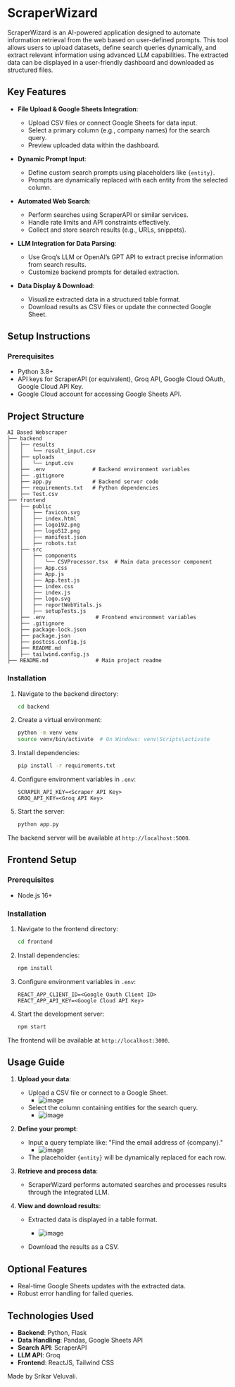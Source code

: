 # ScraperWizard

ScraperWizard is an AI-powered application designed to automate information retrieval from the web based on user-defined prompts. This tool allows users to upload datasets, define search queries dynamically, and extract relevant information using advanced LLM capabilities. The extracted data can be displayed in a user-friendly dashboard and downloaded as structured files.

## Key Features

- **File Upload & Google Sheets Integration**:
  - Upload CSV files or connect Google Sheets for data input.
  - Select a primary column (e.g., company names) for the search query.
  - Preview uploaded data within the dashboard.

- **Dynamic Prompt Input**:
  - Define custom search prompts using placeholders like `{entity}`.
  - Prompts are dynamically replaced with each entity from the selected column.

- **Automated Web Search**:
  - Perform searches using ScraperAPI or similar services.
  - Handle rate limits and API constraints effectively.
  - Collect and store search results (e.g., URLs, snippets).

- **LLM Integration for Data Parsing**:
  - Use Groq’s LLM or OpenAI’s GPT API to extract precise information from search results.
  - Customize backend prompts for detailed extraction.

- **Data Display & Download**:
  - Visualize extracted data in a structured table format.
  - Download results as CSV files or update the connected Google Sheet.

## Setup Instructions

### Prerequisites

- Python 3.8+
- API keys for ScraperAPI (or equivalent), Groq API, Google Cloud OAuth, Google Cloud API Key.
- Google Cloud account for accessing Google Sheets API.

## Project Structure

```
AI Based Webscraper
├── backend
│   ├── results
│   │   └── result_input.csv
│   ├── uploads
│   │   └── input.csv
│   ├── .env               # Backend environment variables
│   ├── .gitignore
│   ├── app.py             # Backend server code
│   ├── requirements.txt   # Python dependencies
│   ├── Test.csv
├── frontend
│   ├── public
│   │   ├── favicon.svg
│   │   ├── index.html
│   │   ├── logo192.png
│   │   ├── logo512.png
│   │   ├── manifest.json
│   │   ├── robots.txt
│   ├── src
│   │   ├── components
│   │   │   └── CSVProcessor.tsx  # Main data processor component
│   │   ├── App.css
│   │   ├── App.js
│   │   ├── App.test.js
│   │   ├── index.css
│   │   ├── index.js
│   │   ├── logo.svg
│   │   ├── reportWebVitals.js
│   │   ├── setupTests.js
│   ├── .env                # Frontend environment variables
│   ├── .gitignore
│   ├── package-lock.json
│   ├── package.json
│   ├── postcss.config.js
│   ├── README.md
│   ├── tailwind.config.js
├── README.md               # Main project readme
```

### Installation

1. Navigate to the backend directory:
   ```bash
   cd backend
   ```

2. Create a virtual environment:
   ```bash
   python -m venv venv
   source venv/bin/activate  # On Windows: venv\Scripts\activate
   ```

3. Install dependencies:
   ```bash
   pip install -r requirements.txt
   ```

4. Configure environment variables in `.env`:
   ```plaintext
   SCRAPER_API_KEY=<Scraper API Key>
   GROQ_API_KEY=<Groq API Key>
   ```

5. Start the server:
   ```bash
   python app.py
   ```

The backend server will be available at `http://localhost:5000`.

## Frontend Setup

### Prerequisites

- Node.js 16+

### Installation

1. Navigate to the frontend directory:
   ```bash
   cd frontend
   ```

2. Install dependencies:
   ```bash
   npm install
   ```

3. Configure environment variables in `.env`:
   ```plaintext
   REACT_APP_CLIENT_ID=<Google Oauth Client ID>
   REACT_APP_API_KEY=<Google Cloud API Key>
   ```

4. Start the development server:
   ```bash
   npm start
   ```

The frontend will be available at `http://localhost:3000`.

## Usage Guide

1. **Upload your data**:
   - Upload a CSV file or connect to a Google Sheet.
     - ![image](https://github.com/user-attachments/assets/cbf94e3c-b77f-4622-a80e-187906cfbf6f)
   - Select the column containing entities for the search query.
     - ![image](https://github.com/user-attachments/assets/d062875f-d280-4eb6-998d-a1e9ff46ae1b)

2. **Define your prompt**:
   - Input a query template like: "Find the email address of {company}."
     - ![image](https://github.com/user-attachments/assets/494dc646-3166-413d-b1f2-78757c68f63f)
   - The placeholder `{entity}` will be dynamically replaced for each row.

3. **Retrieve and process data**:
   - ScraperWizard performs automated searches and processes results through the integrated LLM.

4. **View and download results**:
   - Extracted data is displayed in a table format.
     - ![image](https://github.com/user-attachments/assets/5f0c5797-1332-4b31-a496-21602e415a86)

   - Download the results as a CSV.

## Optional Features

- Real-time Google Sheets updates with the extracted data.
- Robust error handling for failed queries.

## Technologies Used

- **Backend**: Python, Flask
- **Data Handling**: Pandas, Google Sheets API
- **Search API**: ScraperAPI
- **LLM API**: Groq
- **Frontend**: ReactJS, Tailwind CSS

Made by Srikar Veluvali.
